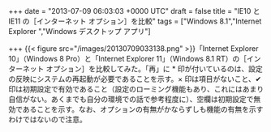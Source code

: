 
+++
date = "2013-07-09 06:03:03 +0000 UTC"
draft = false
title = "IE10 と IE11 の［インターネット オプション］を比較"
tags = ["Windows 8.1","Internet Explorer ","Windows デスクトップ アプリ"]

+++
{{< figure src="/images/20130709033138.png"  >}}「Internet Explorer 10」（Windows 8 Pro）と「Internet Explorer 11」（Windows 8.1 RT）の［インターネット オプション］を比較してみた。「再」に * 印が付いているのは、設定の反映にシステムの再起動が必要であることを示す。× 印は項目がないこと、✔ 印は初期設定で有効であること（設定のローミング機能もあり、これにはあまり自信がない。あくまでも自分の環境での話で参考程度に）、空欄は初期設定で無効であることを示す。なお、オプションの有無がかならずしも機能の有無を示すわけではないので注意。


